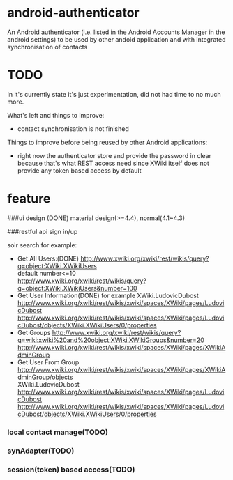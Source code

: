 # android-authenticator

An Android authenticator (i.e. listed in the Android Accounts Manager in the android settings) to be used by other andoid application and with integrated synchronisation of contacts

# TODO

In it's currently state it's just experimentation, did not had time to no much more.

What's left and things to improve:

* contact synchronisation is not finished

Things to improve before being reused by other Android applications:

* right now the authenticator store and provide the password in clear because that's what REST access need since XWiki itself does not provide any token based access by default


# feature
###ui design (DONE)
material design(>=4.4), normal(4.1~4.3)

###restful api 
sign in/up

solr search for example:

* Get All Users:(DONE)
http://www.xwiki.org/xwiki/rest/wikis/query?q=object:XWiki.XWikiUsers   
default number<=10   
http://www.xwiki.org/xwiki/rest/wikis/query?q=object:XWiki.XWikiUsers&number=100   
* Get User Information(DONE)
for example XWiki.LudovicDubost    
http://www.xwiki.org/xwiki/rest/wikis/xwiki/spaces/XWiki/pages/LudovicDubost   
http://www.xwiki.org/xwiki/rest/wikis/xwiki/spaces/XWiki/pages/LudovicDubost/objects/XWiki.XWikiUsers/0/properties   
* Get Groups
http://www.xwiki.org/xwiki/rest/wikis/query?q=wiki:xwiki%20and%20object:XWiki.XWikiGroups&number=20   
http://www.xwiki.org/xwiki/rest/wikis/xwiki/spaces/XWiki/pages/XWikiAdminGroup  
* Get User From Group
http://www.xwiki.org/xwiki/rest/wikis/xwiki/spaces/XWiki/pages/XWikiAdminGroup/objects   
XWiki.LudovicDubost   
http://www.xwiki.org/xwiki/rest/wikis/xwiki/spaces/XWiki/pages/LudovicDubost   
http://www.xwiki.org/xwiki/rest/wikis/xwiki/spaces/XWiki/pages/LudovicDubost/objects/XWiki.XWikiUsers/0/properties   

### local contact manage(TODO)
### synAdapter(TODO)
### session(token) based access(TODO)